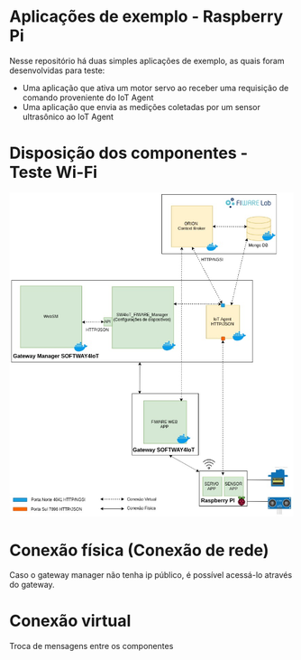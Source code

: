 # Aplicações de exemplo - Raspberry Pi 
Nesse repositório há duas simples aplicações de exemplo, as quais foram desenvolvidas para teste: 
 * Uma aplicação que ativa um motor servo ao receber uma requisição de comando proveniente do IoT Agent
 * Uma aplicação que envia as medições coletadas por um sensor ultrasônico ao IoT Agent

# Disposição dos componentes - Teste Wi-Fi
![](/FIWARE/ThingsApps_Raspberrypi_WIFI/Docs/images/Disposição_dos_Componentes-WiFi.jpg)
# Conexão física (Conexão de rede)
Caso o gateway manager não tenha ip público, é possível acessá-lo através do gateway.
# Conexão virtual
Troca de mensagens entre os componentes
